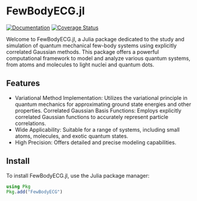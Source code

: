 # FewBodyECG.jl

[![Documentation](https://img.shields.io/badge/docs-dev-blue.svg)](https://juliafewbody.github.io/FewBodyECG.jl/dev)
[![Coverage Status](https://coveralls.io/repos/github/JuliaFewBody/FewBodyECG.jl/badge.svg?branch=coverage)](https://coveralls.io/github/JuliaFewBody/FewBodyECG.jl?branch=coverage)

Welcome to FewBodyECG.jl, a Julia package dedicated to the study and simulation of quantum mechanical few-body systems using explicitly correlated Gaussian methods. This package offers a powerful computational framework to model and analyze various quantum systems, from atoms and molecules to light nuclei and quantum dots.


## Features

- Variational Method Implementation: Utilizes the variational principle in quantum mechanics for approximating ground state energies and other properties.
Correlated Gaussian Basis Functions: Employs explicitly correlated Gaussian functions to accurately represent particle correlations.
- Wide Applicability: Suitable for a range of systems, including small atoms, molecules, and exotic quantum states.
- High Precision: Offers detailed and precise modeling capabilities.

## Install

To install FewBodyECG.jl, use the Julia package manager:

```julia
using Pkg
Pkg.add("FewBodyECG")
```
